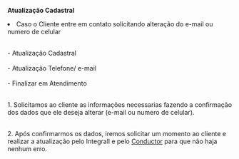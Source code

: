 **Atualização Cadastral**

<li>Caso o Cliente entre em contato solicitando alteração do e-mail ou numero de celular</li>

<br> - Atualização Cadastral </br>
<br> - Atualização Telefone/ e-mail </br>
<br> - Finalizar em Atendimento </br>

<br> 1. Solicitamos ao cliente as informações necessarias fazendo a confirmação dos dados que ele deseja alterar (e-mail ou numero de celular). <br>

<br> 2. Após confirmarmos os dados, iremos solicitar um momento ao cliente e realizar a atualização pelo Integrall e pelo <link>[Conductor](https://10.0.21.36:8002/PortalCDT/(S(ljjyzg45v5045y2oyh1wlk3u))/Pages/Login/Login.aspx)<link> para que não haja nenhum erro. <br> 
